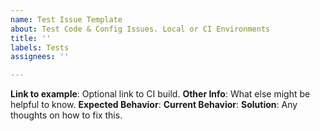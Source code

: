 ```yaml
---
name: Test Issue Template
about: Test Code & Config Issues. Local or CI Environments
title: ''
labels: Tests
assignees: ''

---
```


**Link to example**:
Optional link to CI build.
**Other Info**:
What else might be helpful to know.
**Expected Behavior**:
**Current Behavior**:
**Solution**:
Any thoughts on how to fix this.

